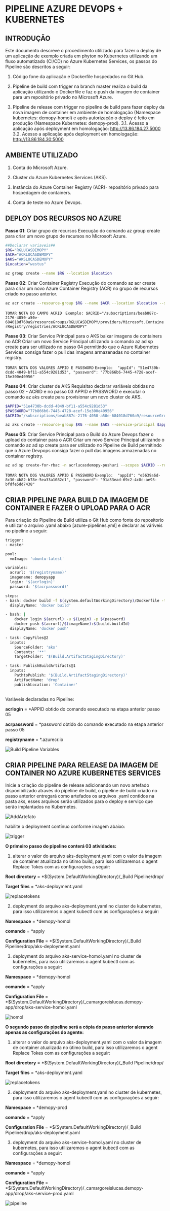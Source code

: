 # PIPELINE AZURE DEVOPS + KUBERNETES

## INTRODUÇÃO
Este documento descreve o procedimento utilizado para fazer o deploy de um aplicação de exemplo criada em phyton no Kubernetes utilizando um fluxo automatizado (CI/CD) no Azure Kubernetes Services, os passos do Pipeline são descritos a seguir:

1. Código fone da aplicação e Dockerfile hospedados no Git Hub.

2. Pipeline de build com trigger na branch master realiza o build da aplicação utilizando o Dockerfile e faz o push da imagem de container para um repositório privado no Microsoft Azure.

3. Pipeline de release com trigger no pipeline de build para fazer deploy da nova imagem de container em ambiente de homologação (Namespace kubernetes: demopy-homol) e após autorização o deploy é feito em produção (Namespace Kubernetes: demopy-prod).
    3.1. Acesso a aplicação após deployment em homologação: http://13.86.184.27:5000
    3.2. Acesso a aplicação após deployment em homologação: http://13.86.184.30:5000

## AMBIENTE UTILIZADO

1. Conta do Microsoft Azure.
    
1. Cluster do Azure Kubernetes Services (AKS). 

1. Instância do Azure Container Registry (ACR)- repositório privado para hospedagem de containers.
 
1. Conta de teste no Azure Devops.
    
## DEPLOY DOS RECURSOS NO AZURE

**Passo 01**: Criar grupo de recursos 
Execução do comando az group create para criar um novo grupo de recursos no Microsoft Azure.

```bash 
##Declarar variaveis##
$RG="RGLUCASDEMOPY"
$ACR="ACRLUCASDEMOPY"
$AKS="AKSLUCASDEMOPY"
$Location="westus"

az group create --name $RG --location $location
````

**Passo 02**: Criar Container Registry
Execução do comando az acr create para criar um novo Azure Container Registry (ACR) no grupo de recursos criado no passo anterior.

```bash
az acr create --resource-group $RG --name $ACR --location $location --sku standard
```

`TOMAR NOTA DO CAMPO ACRID `
`Exemplo: $ACRID="/subscriptions/beab887c-2176-4050-a50e-684018d760a9/resourceGroups/RGLUCASDEMOPY/providers/Microsoft.ContainerRegistry/registries/ACRLUCASDEMOPY"`

**Passo 03**: Criar Service Principal para o AKS baixar imagens de containers no ACR
Criar um novo Service Principal utilizando o comando az ad sp create para ser utilizado no passo 04 permitindo que o Azure Kubernetes Services consiga fazer o pull das imagens armazenadas no container registry.

`TOMAR NOTA DOS VALORES APPID E PASSWORD`
   `Exemplo: 
      "appId": "51e4730b-dcdd-4049-bf11-a554c9281d53",
      "password": "77b866b6-7445-4728-acef-15e300e40956"`

**Passo 04**: Criar cluster de AKS
Requisitso declarar variáveis obtidas no passo 02 - ACRID e no passo 03 APPID e PASSWORD e executar o comando az aks create para provisionar um novo cluster de AKS.

```bash
$APPID="51e4730b-dcdd-4049-bf11-a554c9281d53" 
$PASSWORD="77b866b6-7445-4728-acef-15e300e40956"
$ACRID="/subscriptions/beab887c-2176-4050-a50e-684018d760a9/resourceGroups/RGLUCASDEMOPY/providers/Microsoft.ContainerRegistry/registries/ACRLUCASDEMOPY"

az aks create --resource-group $RG --name $AKS --service-principal $appid --client-secret $password --node-vm-size Standard_B2s --node-count 2 --enable-addons monitoring --generate-ssh-keys --location $location 
```

**Passo 05**: Criar Service Principal para o Build do Azure Devops fazer o upload do container para o ACR
Criar um novo Service Principal utilizando o comando az ad sp create para ser utilizado no Pipeline de Build permitindo que o Azure Devpops consiga fazer o pull das imagens armazenadas no container registry.

```bash
az ad sp create-for-rbac -n acrlucasdemopy-pushuri --scopes $ACRID --role acrpush
````
`TOMAR NOTA DOS VALORES APPID E PASSWORD`
   `Exemplo: 
      "appId": "e5639a6d-8c30-4b82-b78e-5ea33a1082c1",
      "password": "91a33ead-69c2-4c8c-ae93-bfdfe5dd7438"`


## CRIAR PIPELINE PARA BUILD DA IMAGEM DE CONTAINER E FAZER O UPLOAD PARA O ACR
Para criação do Pipeline de Build utiliza o Git Hub como fonte do repositorio e utilizar o arquivo .yaml abaixo [azure-pipelines.yml] e declarar as váriveis no pipeline a seguir:

```bash
trigger:
- master

pool:
  vmImage: 'ubuntu-latest'

variables:
  acrurl: '$(registryname)'
  imagename: demopyapp
  login: '$(acrlogin)'
  password: '$(acrpassword)'

steps:
- bash: docker build -f $(system.defaultWorkingDirectory)/Dockerfile -t $(acrurl)/$(imageName):$(build.buildId) $(system.defaultWorkingDirectory)
  displayName: 'docker build'

- bash: |
    docker login $(acrurl) -u $(Login) -p $(password)
    docker push $(acrurl)/$(imageName):$(build.buildId)
  displayName: 'docker push'

- task: CopyFiles@2
  inputs:
    SourceFolder: 'aks'
    Contents: '**'
    TargetFolder: '$(Build.ArtifactStagingDirectory)'

- task: PublishBuildArtifacts@1
  inputs:
    PathtoPublish: '$(Build.ArtifactStagingDirectory)'
    ArtifactName: 'drop'
    publishLocation: 'Container'
    
  ``` 

Variáveis declaradas no Pipeline:

**acrlogin** = *APPID obtido do comando executado na etapa anterior passo 05

**acrpassword** = *password obtido do comando executado na etapa anterior passo 05

**registryname** = *<nomedoazurecontainerregistry>.azurecr.io
  
![Build Pipeline Variables](images/BuildVariables.png)


 ## CRIAR PIPELINE PARA  RELEASE DA IMAGEM DE CONTAINER NO AZURE KUBERNETES SERVICES
Inicie a criação do pipeline de release adicionando um novo artefado disponibilizado através do pipeline de build, o pipeline de build criado no passo anterior entregará como artefados os arquivos .yaml contidos na pasta aks, esses arquivos serão utilizados para o deploy e serviço que serão implantados no Kubernetes.
 
 ![AddArtefato](images/AddArtifact.png)

habilite o deployment contínuo conforme imagem abaixo:

![trigger](images/Trigger.png)

**O primeiro passo do pipeline conterá 03 atividades:**
01. alterar o valor do arquivo aks-deployment.yaml com o valor da imagem de container atualizada no útimo build, para isso utilizaremos o agent Replace Tokes com as configurações a seguir:
 
  **Root directory** = *$(System.DefaultWorkingDirectory)/_Build Pipeline/drop/
  
  **Target files** = *aks-deployment.yaml

![replacetokens](images/replacetokens.png)
  
 02. deployment do arquivo aks-deployment.yaml no cluster de kubernetes, para isso utilizaremos o agent kubectl com as configurações a seguir:
 
  **Namespace** = *demopy-homol
  
  **comando** = *apply
  
  **Configuration File** = *$(System.DefaultWorkingDirectory)/_Build Pipeline/drop/aks-deployment.yaml

 03. deployment do arquivo aks-service-homol.yaml no cluster de kubernetes, para isso utilizaremos o agent kubectl com as configurações a seguir:
 
  **Namespace** = *demopy-homol
  
  **comando** = *apply
  
  **Configuration File** = *$(System.DefaultWorkingDirectory)/_camargoreislucas.demopy-app/drop/aks-service-homol.yaml
 
 ![homol](images/Homol.png)
 
**O segundo passo do pipeline será a cópia do passo anterior alerando apenas as configurações do agente:**

01. alterar o valor do arquivo aks-deployment.yaml com o valor da imagem de container atualizada no útimo build, para isso utilizaremos o agent Replace Tokes com as configurações a seguir:
 
  **Root directory** = *$(System.DefaultWorkingDirectory)/_Build Pipeline/drop/
  
  **Target files** = *aks-deployment.yaml

![replacetokens](images/replacetokens.png)
  
 02. deployment do arquivo aks-deployment.yaml no cluster de kubernetes, para isso utilizaremos o agent kubectl com as configurações a seguir:
 
  **Namespace** = *demopy-prod
  
  **comando** = *apply
  
  **Configuration File** = *$(System.DefaultWorkingDirectory)/_Build Pipeline/drop/aks-deployment.yaml

 03. deployment do arquivo aks-service-homol.yaml no cluster de kubernetes, para isso utilizaremos o agent kubectl com as configurações a seguir:
 
  **Namespace** = *demopy-homol
  
  **comando** = *apply
  
  **Configuration File** = *$(System.DefaultWorkingDirectory)/_camargoreislucas.demopy-app/drop/aks-service-prod.yaml
  
 
 ![pipeline](images/Pipeline.png)

